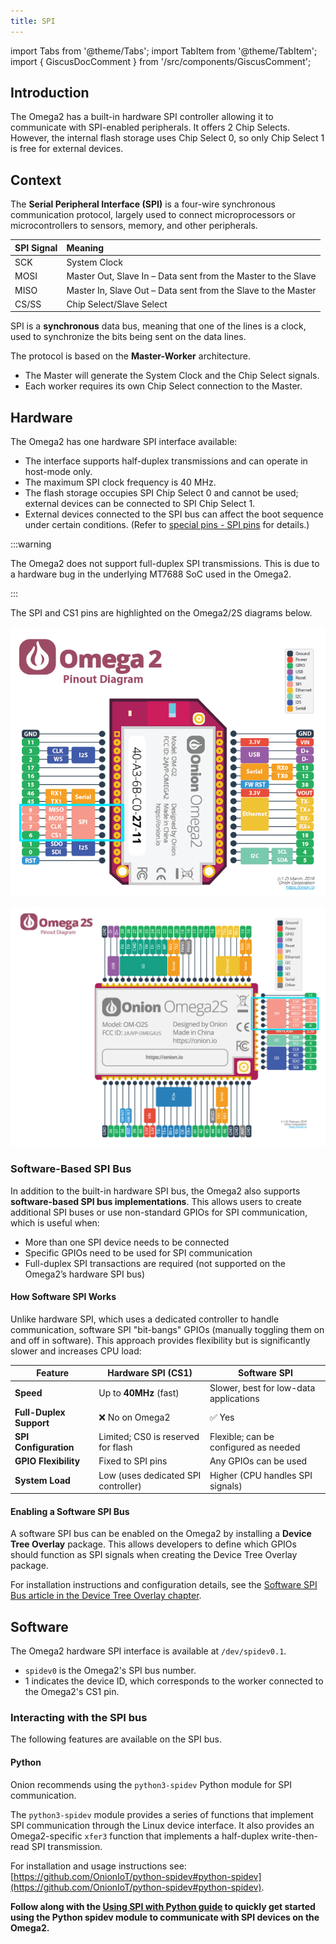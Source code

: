 ```yaml
---
title: SPI
---
```


import Tabs from '@theme/Tabs';
import TabItem from '@theme/TabItem';
import { GiscusDocComment } from '/src/components/GiscusComment';

## Introduction

The Omega2 has a built-in hardware SPI controller allowing it to communicate with SPI-enabled peripherals. It offers 2 Chip Selects. However, the internal flash storage uses Chip Select 0, so only Chip Select 1 is free for external devices.

## Context

The **Serial Peripheral Interface (SPI)** is a four-wire synchronous communication protocol, largely used to connect microprocessors or microcontrollers to sensors, memory, and other peripherals.

| SPI Signal | Meaning                                                       |
| :--------- | :------------------------------------------------------------ |
| SCK        | System Clock                                                  |
| MOSI       | Master Out, Slave In – Data sent from the Master to the Slave |
| MISO       | Master In, Slave Out – Data sent from the Slave to the Master |
| CS/SS      | Chip Select/Slave Select                                      |

SPI is a **synchronous** data bus, meaning that one of the lines is a clock, used to synchronize the bits being sent on the data lines.

The protocol is based on the **Master-Worker** architecture. 

- The Master will generate the System Clock and the Chip Select signals.
- Each worker requires its own Chip Select connection to the Master.

## Hardware

The Omega2 has one hardware SPI interface available:

- The interface supports half-duplex transmissions and can operate in host-mode only.
- The maximum SPI clock frequency is 40 MHz.
- The flash storage occupies SPI Chip Select 0 and cannot be used; external devices can be connected to SPI Chip Select 1.
- External devices connected to the SPI bus can affect the boot sequence under certain conditions. (Refer to [special pins - SPI pins](https://documentation.onioniot.com/hardware-interfaces/special-pins#spi-pins) for details.)

:::warning

The Omega2 does not support full-duplex SPI transmissions. This is due to a hardware bug in the underlying MT7688 SoC used in the Omega2.

:::

The SPI and CS1 pins are highlighted on the Omega2/2S diagrams below.

<Tabs>
  <TabItem value="omega2" label="Omega2" default>

![omega2-pinout spi-cs1 pins](./assets//omega2-pinout-spi_cs1-highlights.png)

  </TabItem>
  <TabItem value="omega2s" label="Omega2S">

![omega2s-pinout spi-cs1 pins](./assets/omega2s-pinout-spi_cs1-highlights.png)

  </TabItem>
</Tabs>


### Software-Based SPI Bus

In addition to the built-in hardware SPI bus, the Omega2 also supports **software-based SPI bus implementations**. This allows users to create additional SPI buses or use non-standard GPIOs for SPI communication, which is useful when:

- More than one SPI device needs to be connected
- Specific GPIOs need to be used for SPI communication
- Full-duplex SPI transactions are required (not supported on the Omega2’s hardware SPI bus)

#### How Software SPI Works
Unlike hardware SPI, which uses a dedicated controller to handle communication, software SPI "bit-bangs" GPIOs (manually toggling them on and off in software). This approach provides flexibility but is significantly slower and increases CPU load:

| Feature                 | Hardware SPI (CS1)                     | Software SPI |
|-------------------------|--------------------------------------|--------------|
| **Speed**               | Up to **40MHz** (fast)               | Slower, best for low-data applications |
| **Full-Duplex Support** | ❌ No on Omega2                                | ✅ Yes |
| **SPI Configuration**   | Limited; CS0 is reserved for flash | Flexible; can be configured as needed |
| **GPIO Flexibility**    | Fixed to SPI pins                   | Any GPIOs can be used |
| **System Load**         | Low (uses dedicated SPI controller) | Higher (CPU handles SPI signals) |


#### Enabling a Software SPI Bus
A software SPI bus can be enabled on the Omega2 by installing a **Device Tree Overlay** package. This allows developers to define which GPIOs should function as SPI signals when creating the Device Tree Overlay package.

For installation instructions and configuration details, see the [Software SPI Bus article in the Device Tree Overlay chapter](/device-tree-overlay/software-spi).


## Software

The Omega2 hardware SPI interface is available at `/dev/spidev0.1`.

- `spidev0` is the Omega2's SPI bus number.
- 1 indicates the device ID, which corresponds to the worker connected to the Omega2's CS1 pin.

### Interacting with the SPI bus

The following features are available on the SPI bus.

#### Python

Onion recommends using the `python3-spidev` Python module for SPI communication.

The `python3-spidev` module provides a series of functions that implement SPI communication through the Linux device interface. It also provides an Omega2-specific `xfer3` function that implements a half-duplex write-then-read SPI transmission.

For installation and usage instructions see: [https://github.com/OnionIoT/python-spidev#python-spidev](https://github.com/OnionIoT/python-spidev#python-spidev).

**Follow along with the [Using SPI with Python guide](/guides/hardware-interfaces/using-spi-with-python) to quickly get started using the Python spidev module to communicate with SPI devices on the Omega2.**

<GiscusDocComment />